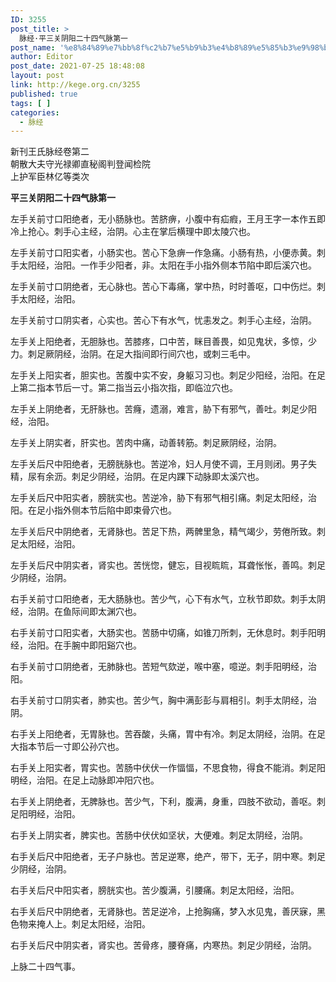 ```yaml
---
ID: 3255
post_title: >
  脉经·平三关阴阳二十四气脉第一
post_name: '%e8%84%89%e7%bb%8f%c2%b7%e5%b9%b3%e4%b8%89%e5%85%b3%e9%98%b4%e9%98%b3%e4%ba%8c%e5%8d%81%e5%9b%9b%e6%b0%94%e8%84%89%e7%ac%ac%e4%b8%80'
author: Editor
post_date: 2021-07-25 18:48:08
layout: post
link: http://kege.org.cn/3255
published: true
tags: [ ]
categories:
  - 脉经
---
```

<pre>新刊王氏脉经卷第二
朝散大夫守光禄卿直秘阁判登闻检院
上护军臣林亿等类次</pre>
<strong>平三关阴阳二十四气脉第一</strong>
<p class="content">左手关前寸口阳绝者，无小肠脉也。苦脐痹，小腹中有疝瘕，王月<span class="emphasis_small">王字一本作五</span>即冷上抢心。刺手心主经，治阴。心主在掌后横理中<span class="emphasis_small">即太陵穴也。</span></p>
<p class="content">左手关前寸口阳实者，小肠实也。苦心下急痹<span class="emphasis_small">一作急痛。</span>小肠有热，小便赤黄。刺手太阳经，治阳。<span class="emphasis_small">一作手少阳者，非。</span>太阳在手小指外侧本节陷中<span class="emphasis_small">即后溪穴也。</span></p>
<p class="content">左手关前寸口阴绝者，无心脉也。苦心下毒痛，掌中热，时时善呕，口中伤烂。刺手太阳经，治阳。</p>
<p class="content">左手关前寸口阴实者，心实也。苦心下有水气，忧恚发之。刺手心主经，治阴。</p>
<p class="content">左手关上阳绝者，无胆脉也。苦膝疼，口中苦，眯目善畏，如见鬼状，多惊，少力。刺足厥阴经，治阴。在足大指间<span class="emphasis_small">即行间穴也，</span>或刺三毛中。</p>
<p class="content">左手关上阳实者，胆实也。苦腹中实不安，身躯习习也。刺足少阳经，治阳。在足上第二指本节后一寸。<span class="emphasis_small">第二指当云小指次指，即临泣穴也。</span></p>
<p class="content">左手关上阴绝者，无肝脉也。苦癃，遗溺，难言，胁下有邪气，善吐。刺足少阳经，治阳。</p>
<p class="content">左手关上阴实者，肝实也。苦肉中痛，动善转筋。刺足厥阴经，治阴。</p>
<p class="content">左手关后尺中阳绝者，无膀胱脉也。苦逆冷，妇人月使不调，王月则闭。男子失精，尿有余沥。刺足少阴经，治阴。在足内踝下动脉<span class="emphasis_small">即太溪穴也。</span></p>
<p class="content">左手关后尺中阳实者，膀胱实也。苦逆冷，胁下有邪气相引痛。刺足太阳经，治阳。在足小指外侧本节后陷中<span class="emphasis_small">即束骨穴也。</span></p>
<p class="content">左手关后尺中阴绝者，无肾脉也。苦足下热，两髀里急，精气竭少，劳倦所致。刺足太阳经，治阳。</p>
<p class="content">左手关后尺中阴实者，肾实也。苦恍惚，健忘，目视䀮䀮，耳聋怅怅，善鸣。刺足少阴经，治阴。</p>
<p class="content">右手关前寸口阳绝者，无大肠脉也。苦少气，心下有水气，立秋节即欬。刺手太阴经，治阴。在鱼际间<span class="emphasis_small">即太渊穴也。</span></p>
<p class="content">右手关前寸口阳实者，大肠实也。苦肠中切痛，如锥刀所刺，无休息时。刺手阳明经，治阳。在手腕中<span class="emphasis_small">即阳谿穴也。</span></p>
<p class="content">右手关前寸口阴绝者，无肺脉也。苦短气欬逆，喉中塞，噫逆。刺手阳明经，治阳。</p>
<p class="content">右手关前寸口阴实者，肺实也。苦少气，胸中满彭彭与肩相引。刺手太阴经，治阴。</p>
<p class="content">右手关上阳绝者，无胃脉也。苦吞酸，头痛，胃中有冷。刺足太阴经，治阴。在足大指本节后一寸<span class="emphasis_small">即公孙穴也。</span></p>
<p class="content">右手关上阳实者，胃实也。苦肠中伏伏<span class="emphasis_small">一作愊愊，</span>不思食物，得食不能消。刺足阳明经，治阳。在足上动脉<span class="emphasis_small">即冲阳穴也。</span></p>
<p class="content">右手关上阴绝者，无脾脉也。苦少气，下利，腹满，身重，四肢不欲动，善呕。刺足阳明经，治阳。</p>
<p class="content">右手关上阴实者，脾实也。苦肠中伏伏如坚状，大便难。刺足太阴经，治阴。</p>
<p class="content">右手关后尺中阳绝者，无子户脉也。苦足逆寒，绝产，带下，无子，阴中寒。刺足少阴经，治阴。</p>
<p class="content">右手关后尺中阳实者，膀胱实也。苦少腹满，引腰痛。刺足太阳经，治阳。</p>
<p class="content">右手关后尺中阴绝者，无肾脉也。苦足逆冷，上抢胸痛，梦入水见鬼，善厌寐，黑色物来掩人上。刺足太阳经，治阳。</p>
<p class="content">右手关后尺中阴实者，肾实也。苦骨疼，腰脊痛，内寒热。刺足少阴经，治阴。</p>
<p class="content">上脉二十四气事。</p>
